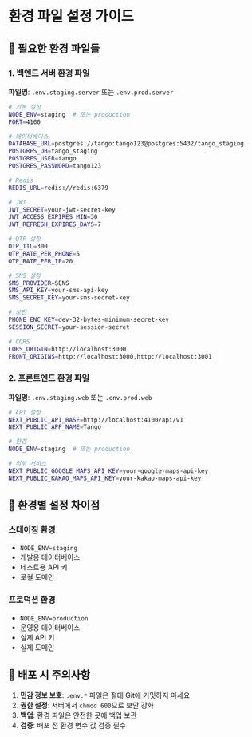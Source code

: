 # 환경 파일 설정 가이드

## 📁 필요한 환경 파일들

### 1. 백엔드 서버 환경 파일
**파일명**: `.env.staging.server` 또는 `.env.prod.server`

```bash
# 기본 설정
NODE_ENV=staging  # 또는 production
PORT=4100

# 데이터베이스
DATABASE_URL=postgres://tango:tango123@postgres:5432/tango_staging
POSTGRES_DB=tango_staging
POSTGRES_USER=tango
POSTGRES_PASSWORD=tango123

# Redis
REDIS_URL=redis://redis:6379

# JWT
JWT_SECRET=your-jwt-secret-key
JWT_ACCESS_EXPIRES_MIN=30
JWT_REFRESH_EXPIRES_DAYS=7

# OTP 설정
OTP_TTL=300
OTP_RATE_PER_PHONE=5
OTP_RATE_PER_IP=20

# SMS 설정
SMS_PROVIDER=SENS
SMS_API_KEY=your-sms-api-key
SMS_SECRET_KEY=your-sms-secret-key

# 보안
PHONE_ENC_KEY=dev-32-bytes-minimum-secret-key
SESSION_SECRET=your-session-secret

# CORS
CORS_ORIGIN=http://localhost:3000
FRONT_ORIGINS=http://localhost:3000,http://localhost:3001
```

### 2. 프론트엔드 환경 파일
**파일명**: `.env.staging.web` 또는 `.env.prod.web`

```bash
# API 설정
NEXT_PUBLIC_API_BASE=http://localhost:4100/api/v1
NEXT_PUBLIC_APP_NAME=Tango

# 환경
NODE_ENV=staging  # 또는 production

# 외부 서비스
NEXT_PUBLIC_GOOGLE_MAPS_API_KEY=your-google-maps-api-key
NEXT_PUBLIC_KAKAO_MAPS_API_KEY=your-kakao-maps-api-key
```

## 🔧 환경별 설정 차이점

### 스테이징 환경
- `NODE_ENV=staging`
- 개발용 데이터베이스
- 테스트용 API 키
- 로컬 도메인

### 프로덕션 환경
- `NODE_ENV=production`
- 운영용 데이터베이스
- 실제 API 키
- 실제 도메인

## 📝 배포 시 주의사항

1. **민감 정보 보호**: `.env.*` 파일은 절대 Git에 커밋하지 마세요
2. **권한 설정**: 서버에서 `chmod 600`으로 보안 강화
3. **백업**: 환경 파일은 안전한 곳에 백업 보관
4. **검증**: 배포 전 환경 변수 값 검증 필수





























